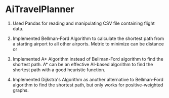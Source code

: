# AiTravelPlanner

1. Used Pandas for reading and manipulating CSV file containing flight data.

2. Implemented Bellman-Ford Algorithm to calculate the shortest path from a starting airport to all other airports. Metric to minimize can be distance or 

3. Implemented A* Algorithm instead of Bellman-Ford algorithm to find the shortest path. A* can be an effective AI-based algorithm to find the shortest path with a good heuristic function.

4. Implemented Dijkstra's Algorithm as another alternative to Bellman-Ford algorithm to find the shortest path, but only works for positive-weighted graphs.
